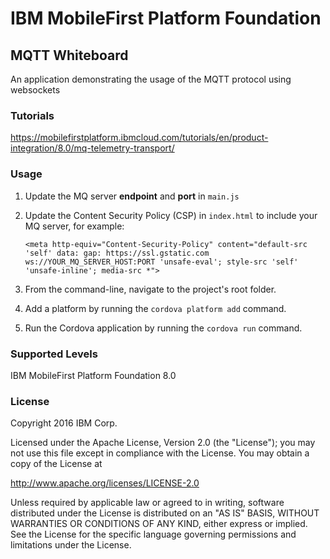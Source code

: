 IBM MobileFirst Platform Foundation
===
## MQTT Whiteboard
An application demonstrating the usage of the MQTT protocol using websockets

### Tutorials
https://mobilefirstplatform.ibmcloud.com/tutorials/en/product-integration/8.0/mq-telemetry-transport/

### Usage

1. Update the MQ server **endpoint** and **port** in `main.js`
2. Update the Content Security Policy (CSP) in `index.html` to include your MQ server, for example:

    ```<meta http-equiv="Content-Security-Policy" content="default-src 'self' data: gap: https://ssl.gstatic.com ws://YOUR_MQ_SERVER_HOST:PORT 'unsafe-eval'; style-src 'self' 'unsafe-inline'; media-src *">```
3. From the command-line, navigate to the project's root folder.
4. Add a platform by running the `cordova platform add` command.
5. Run the Cordova application by running the `cordova run` command.

### Supported Levels
IBM MobileFirst Platform Foundation 8.0

### License
Copyright 2016 IBM Corp.

Licensed under the Apache License, Version 2.0 (the "License");
you may not use this file except in compliance with the License.
You may obtain a copy of the License at

http://www.apache.org/licenses/LICENSE-2.0

Unless required by applicable law or agreed to in writing, software
distributed under the License is distributed on an "AS IS" BASIS,
WITHOUT WARRANTIES OR CONDITIONS OF ANY KIND, either express or implied.
See the License for the specific language governing permissions and
limitations under the License.
